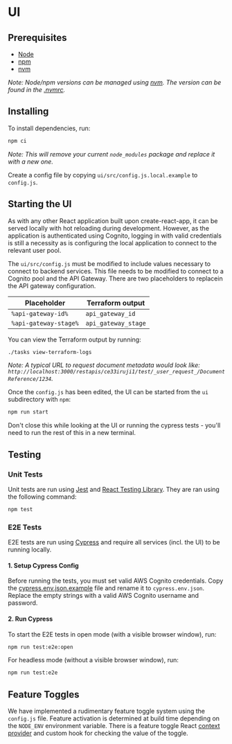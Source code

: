 # UI

## Prerequisites

- [Node](https://nodejs.org/en/download/)
- [npm](https://docs.npmjs.com/cli/v6/commands/npm-install)
- [nvm](https://github.com/nvm-sh/nvm)

_Note: Node/npm versions can be managed using [nvm](https://github.com/nvm-sh/nvm). The version can be found in
the [.nvmrc](.nvmrc)._

## Installing

To install dependencies, run:

```bash
npm ci
```
_Note: This will remove your current `node_modules` package and replace it with a new one._

Create a config file by copying `ui/src/config.js.local.example` to `config.js`.

## Starting the UI

As with any other React application built upon create-react-app, it can be served locally with hot reloading during
development. However, as the application is authenticated using Cognito, logging in with valid credentials is still a
necessity as is configuring the local application to connect to the relevant user pool.

The `ui/src/config.js` must be modified to include values necessary to connect to backend services. This
file needs to be modified to connect to a Cognito pool and the API Gateway. There are two placeholders to replacein the API gateway configuration.

| Placeholder           | Terraform output                       |
| --------------------- | -------------------------------------- |
| `%api-gateway-id%`    | `api_gateway_id`                       |
| `%api-gateway-stage%` | `api_gateway_stage`                    |

You can view the Terraform output by running:
```bash
./tasks view-terraform-logs
```

_Note: A typical URL to request document metadata would look
like: `http://localhost:3000/restapis/ce33iruji1/test/_user_request_/DocumentReference/1234`._


Once the `config.js` has been edited, the UI can be started from the `ui` subdirectory with `npm`:

```bash
npm run start
```

Don't close this while looking at the UI or running the cypress tests - you'll need to run the rest of this in a new
terminal.

## Testing

### Unit Tests

Unit tests are run using [Jest](https://jestjs.io/)
and [React Testing Library](https://testing-library.com/docs/react-testing-library/intro/). They are ran using the
following command:

```bash
npm test
```

### E2E Tests

E2E tests are run using [Cypress](https://www.cypress.io/) and require all services (incl. the UI) to be running
locally.

#### 1. Setup Cypress Config

Before running the tests, you must set valid AWS Cognito credentials. Copy
the [cypress.env.json.example](cypress.env.json.example) file and rename it to `cypress.env.json`. Replace the empty
strings with a valid
AWS Cognito username and password.

#### 2. Run Cypress

To start the E2E tests in open mode (with a visible browser window), run:

```bash
npm run test:e2e:open
```

For headless mode (without a visible browser window), run:

```bash
npm run test:e2e
```

## Feature Toggles

We have implemented a rudimentary feature toggle system using the `config.js` file. Feature activation is determined at
build time depending on the `NODE_ENV` environment variable. There is a feature toggle
React [context provider](src/providers/FeatureToggleProvider.jsx) and custom hook for checking the value of the
toggle.

